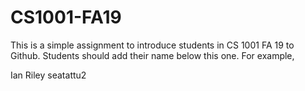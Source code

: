 # CS1001-FA19
This is a simple assignment to introduce students in CS 1001 FA 19 to Github.
Students should add their name below this one. For example,

Ian Riley
seatattu2
